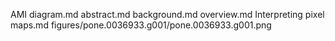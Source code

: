 AMI diagram.md
abstract.md
background.md
overview.md
Interpreting pixel maps.md
figures/pone.0036933.g001/pone.0036933.g001.png